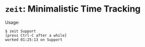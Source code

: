 # `zeit`: Minimalistic Time Tracking

Usage:

    $ zeit Support
    [press Ctrl-C after a while]
    worked 01:25:13 on Support
